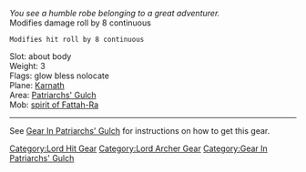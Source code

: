 *You see a humble robe belonging to a great adventurer.*  
Modifies damage roll by 8 continuous

`Modifies hit roll by 8 continuous`

Slot: about body  
Weight: 3  
Flags: glow bless nolocate  
Plane: [Karnath](:Category:Karnath.md "wikilink")  
Area: [Patriarchs' Gulch](:Category:Patriarchs'_Gulch.md "wikilink")  
Mob: [spirit of Fattah-Ra](Spirit_Of_Fattah-Ra.md "wikilink")  

------------------------------------------------------------------------

See [Gear In Patriarchs'
Gulch](:Category:Gear_In_Patriarchs'_Gulch.md "wikilink") for
instructions on how to get this gear.

[Category:Lord Hit Gear](Category:Lord_Hit_Gear "wikilink")
[Category:Lord Archer Gear](Category:Lord_Archer_Gear "wikilink")
[Category:Gear In Patriarchs'
Gulch](Category:Gear_In_Patriarchs'_Gulch "wikilink")
